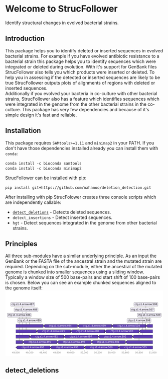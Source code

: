 # Welcome to StrucFollower

Identify structural changes in evolved bacterial strains.

## Introduction

This package helps you to identify deleted or inserted sequences in evolved bacterial strains.
For example if you have evolved antibiotic resistance to a bacterial strain this package helps you to identify sequences which were integrated or deleted during evolution. With it's support for GenBank files StrucFollower also tells you which products were inserted or deleted. To help you in assessing if the detected or inserted sequences are likely to be true StrucFollower outputs plots of alignments of regions with deleted or inserted sequences.  
Additionally if you evolved your bacteria in co-culture with other bacterial strains, StrucFollower also has a feature which identifies sequences which were integrated in the genome from the other bacterial strains in the co-culture.
This package has very few dependencies and because of it's simple design it's fast and reliable. 

## Installation

This package requires `SAMtools>=1.11` and `minimap2` in your PATH. If you don't have those dependencies installed already you can install them with `conda`:

```
conda install -c bioconda samtools
conda install -c bioconda minimap2 
```

StrucFollower can be installed with pip:
```
pip install git+https://github.com/nahanoo/deletion_detection.git
```

After installing with pip StrucFolower creates three console scripts which are independently callable:

* [`detect_deletions`](#detect_deletions) - Detects deleted sequences.  
* `detect_insertions` - Detect inserted sequences.  
* `hgt` - Detect sequences integrated in the genome from other bacterial strains.

## Principles

All three sub-modules have a similar underlying principle. As an input the GenBank or the FASTA file of the ancestral strain and the mutated strain are required. Depending on the sub-module, either the ancestral of the mutated genome is chunked into smaller sequences using a sliding window. Typically a window size of 500 base-pairs and start shift of 100 base-pairs is chosen. Below you can see an example chunked sequences aligned to the genome itself:
![chunked_sequences](chunks.png)

## detect_deletions

